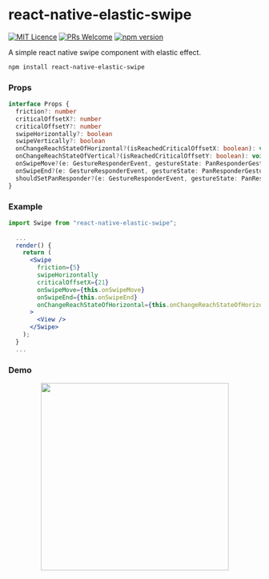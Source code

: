 # react-native-elastic-swipe
[![MIT Licence](https://badges.frapsoft.com/os/mit/mit.svg?v=103)](https://opensource.org/licenses/mit-license.php)
[![PRs Welcome](https://img.shields.io/badge/PRs-welcome-brightgreen.svg)](https://github.com/Runjuu/react-native-elastic-swipe/pulls)
[![npm version](https://badge.fury.io/js/react-native-elastic-swipe.svg)](https://badge.fury.io/js/react-native-elastic-swipe)

A simple react native swipe component with elastic effect.

```bash
npm install react-native-elastic-swipe
```

### Props
```typescript
interface Props {
  friction?: number
  criticalOffsetX?: number
  criticalOffsetY?: number
  swipeHorizontally?: boolean
  swipeVertically?: boolean
  onChangeReachStateOfHorizontal?(isReachedCriticalOffsetX: boolean): void
  onChangeReachStateOfVertical?(isReachedCriticalOffsetY: boolean): void
  onSwipeMove?(e: GestureResponderEvent, gestureState: PanResponderGestureState): void
  onSwipeEnd?(e: GestureResponderEvent, gestureState: PanResponderGestureState): void
  shouldSetPanResponder?(e: GestureResponderEvent, gestureState: PanResponderGestureState): boolean
}
```

### Example
```jsx
import Swipe from "react-native-elastic-swipe";
  
  ...
  render() {
    return (
      <Swipe
        friction={5}
        swipeHorizontally
        criticalOffsetX={21}
        onSwipeMove={this.onSwipeMove}
        onSwipeEnd={this.onSwipeEnd}
        onChangeReachStateOfHorizontal={this.onChangeReachStateOfHorizontal}
      >
        <View />    
      </Swipe>
    );
  }
  ...
```

### Demo
<p align="center">
  <a href="https://github.com/Runjuu/SongLink">
    <img src="https://i.imgur.com/M6RGAwG.gif" width="375" />
  </a>
</p>
